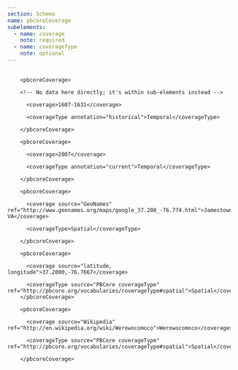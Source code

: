 ```yaml
---
section: Schema
name: pbcoreCoverage
subelements:
  - name: coverage
    note: required
  - name: coverageType
    note: optional
---
```

<pre>
  <code>
    &lt;pbcoreCoverage&gt;<br>
    &lt;!-- No data here directly; it's within sub-elements instead --&gt;<br>
      &lt;coverage&gt;1607-1631&lt;/coverage&gt;<br>
      &lt;coverageType annotation=&quot;historical&quot;&gt;Temporal&lt;/coverageType&gt;<br>
    &lt;/pbcoreCoverage&gt;<br>
    &lt;pbcoreCoverage&gt;<br>
      &lt;coverage&gt;2007&lt;/coverage&gt;<br>
      &lt;coverageType annotation=&quot;current&quot;&gt;Temporal&lt;/coverageType&gt;<br>
    &lt;/pbcoreCoverage&gt;<br>
    &lt;pbcoreCoverage&gt;<br>
      &lt;coverage source=&quot;GeoNames&quot; ref=&quot;http://www.geonames.org/maps/google_37.208_-76.774.html&quot;&gt;Jamestown, VA&lt;/coverage&gt;<br>
      &lt;coverageType&gt;Spatial&lt;/coverageType&gt;<br>
    &lt;/pbcoreCoverage&gt;<br>
    &lt;pbcoreCoverage&gt;<br>
      &lt;coverage source=&quot;latitude, longitude&quot;&gt;37.2000,-76.7667&lt;/coverage&gt;<br>
      &lt;coverageType source=&quot;PBCore coverageType&quot; ref=&quot;http://pbcore.org/vocabularies/coverageType#spatial&quot;&gt;Spatial&lt;/coverageType&gt;
    &lt;/pbcoreCoverage&gt;<br>
    &lt;pbcoreCoverage&gt;<br>
      &lt;coverage source=&quot;Wikipedia&quot; ref=&quot;http://en.wikipedia.org/wiki/Werowocomoco&quot;&gt;Werowocomoco&lt;/coverage&gt;<br>
      &lt;coverageType source=&quot;PBCore coverageType&quot; ref=&quot;http://pbcore.org/vocabularies/coverageType#spatial&quot;&gt;Spatial&lt;/coverageType&gt;<br>
    &lt;/pbcoreCoverage&gt;<br>
  </code>
</pre>
